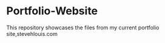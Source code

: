 # Portfolio-Website
This repository showcases the files from my current portfolio site,stevehlouis.com
